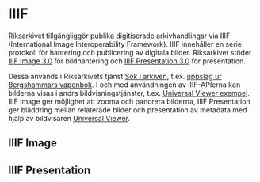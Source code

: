 # IIIF

Riksarkivet tillgängliggör publika digitiserade arkivhandlingar via IIIF (International Image Interoperability Framework). IIIF innehåller en serie protokoll för hantering och publicering av digitala bilder. Riksarkivet stöder [IIIF Image 3.0](https://iiif.io/api/image/3.0/) för bildhantering och [IIIF Presentation 3.0](https://iiif.io/api/presentation/3.0/) för presentation.

Dessa används i Riksarkivets tjänst [Sök i arkiven](https://sok.riksarkivet.se/), t.ex. [uppslag ur Bergshammars vapenbok](https://sok.riksarkivet.se/bildvisning/R0001216_00005#?c=&m=&s=&cv=4&xywh=-533%2C0%2C4333%2C2574). I och med användningen av IIIF-APIerna kan bilderna visas i andra bildvisningstjänster, t.ex. [Universal Viewer exempel](https://universalviewer.io/uv.html?manifest=https://lbiiif.riksarkivet.se/arkis!R0001216/manifest#?c=0&m=0&s=0&cv=0&xywh=-577%2C-137%2C4657%2C2739). IIIF Image ger möjlighet att zooma och panorera bilderna, IIIF Presentation ger bläddring mellan relaterade bilder och presentation av metadata med hjälp av bildvisaren [Universal Viewer](https://universalviewer.io/). 

## IIIF Image



## IIIF Presentation

